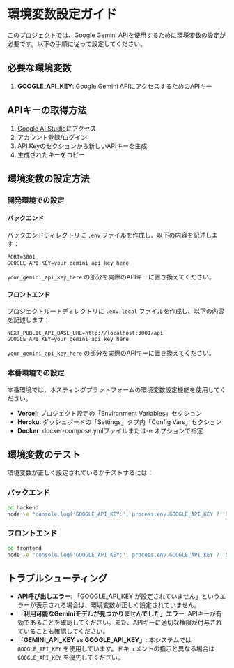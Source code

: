 # 環境変数設定ガイド

このプロジェクトでは、Google Gemini APIを使用するために環境変数の設定が必要です。以下の手順に従って設定してください。

## 必要な環境変数

1. **GOOGLE_API_KEY**: Google Gemini APIにアクセスするためのAPIキー

## APIキーの取得方法

1. [Google AI Studio](https://aistudio.google.com/)にアクセス
2. アカウント登録/ログイン
3. API Keyのセクションから新しいAPIキーを生成
4. 生成されたキーをコピー

## 環境変数の設定方法

### 開発環境での設定

#### バックエンド

バックエンドディレクトリに `.env` ファイルを作成し、以下の内容を記述します：

```
PORT=3001
GOOGLE_API_KEY=your_gemini_api_key_here
```

`your_gemini_api_key_here` の部分を実際のAPIキーに置き換えてください。

#### フロントエンド

プロジェクトルートディレクトリに `.env.local` ファイルを作成し、以下の内容を記述します：

```
NEXT_PUBLIC_API_BASE_URL=http://localhost:3001/api
GOOGLE_API_KEY=your_gemini_api_key_here
```

`your_gemini_api_key_here` の部分を実際のAPIキーに置き換えてください。

### 本番環境での設定

本番環境では、ホスティングプラットフォームの環境変数設定機能を使用してください。

- **Vercel**: プロジェクト設定の「Environment Variables」セクション
- **Heroku**: ダッシュボードの「Settings」タブ内「Config Vars」セクション
- **Docker**: docker-compose.ymlファイルまたは-e オプションで指定

## 環境変数のテスト

環境変数が正しく設定されているかテストするには：

### バックエンド

```bash
cd backend
node -e "console.log('GOOGLE_API_KEY:', process.env.GOOGLE_API_KEY ? '設定済み' : '未設定')"
```

### フロントエンド

```bash
cd frontend
node -e "console.log('GOOGLE_API_KEY:', process.env.GOOGLE_API_KEY ? '設定済み' : '未設定')"
```

## トラブルシューティング

- **API呼び出しエラー**: 「GOOGLE_API_KEY が設定されていません」というエラーが表示される場合は、環境変数が正しく設定されていません。
- **「利用可能なGeminiモデルが見つかりませんでした」エラー**: APIキーが有効であることを確認してください。また、APIキーに適切な権限が付与されていることも確認してください。
- **「GEMINI_API_KEY vs GOOGLE_API_KEY」**: 本システムでは `GOOGLE_API_KEY` を使用しています。ドキュメントの指示と異なる場合は `GOOGLE_API_KEY` を優先してください。 